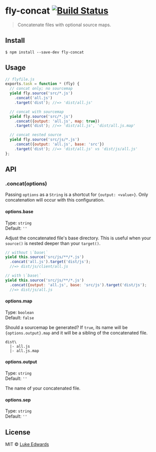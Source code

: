 # fly-concat [![Build Status](https://travis-ci.org/lukeed/fly-concat.svg?branch=master)](https://travis-ci.org/lukeed/fly-concat)

> Concatenate files with optional source maps.


## Install

```
$ npm install --save-dev fly-concat
```


## Usage

```js
// flyfile.js
exports.task = function * (fly) {
  // concat only; no sourcemap
  yield fly.source('src/*.js')
    .concat('all.js')
    .target('dist'); //=> 'dist/all.js'

  // concat with sourcemap
  yield fly.source('src/*.js')
    .concat({output: 'all.js', map: true})
    .target('dist'); //=> 'dist/all.js', 'dist/all.js.map'

  // concat nested source
  yield fly.source('src/js/*.js')
    .concat({output: 'all.js', base: 'src'})
    .target('dist'); //=> 'dist/all.js' vs 'dist/js/all.js'
};
```


## API

### .concat(options)

Passing `options` as a `String` is a shortcut for `{output: <value>}`. Only concatenation will occur with this configuration.

#### options.base

Type: `string`<br>
Default: `''`

Adjust the concatenated file's base directory. This is useful when your `source()` is nested deeper than your `target()`.

```js
// without \`base\`
yield this.source('src/js/**/*.js')
  .concat('all.js').target('dist/js');
  //=> dist/js/client/all.js

// with \`base\`
yield this.source('src/js/**/*.js')
  .concat({output: 'all.js', base: 'src/js').target('dist/js');
  //=> dist/js/all.js
```

#### options.map

Type: `boolean`<br>
Default: `false`

Should a sourcemap be generated? If `true`, its name will be `{options.output}.map` and it will be a sibling of the concatenated file.

```
dist\
  |- all.js
  |- all.js.map
```

#### options.output

Type: `string`<br>
Default: `''`

The name of your concatenated file.

#### options.sep

Type: `string`<br>
Default: `''`


## License

MIT © [Luke Edwards](https://lukeed.com)
